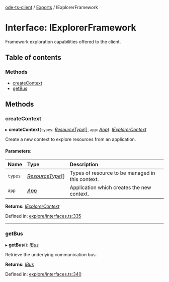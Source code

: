 [ode-ts-client](../README.md) / [Exports](../modules.md) / IExplorerFramework

# Interface: IExplorerFramework

Framework exploration capabilities offered to the client.

## Table of contents

### Methods

- [createContext](iexplorerframework.md#createcontext)
- [getBus](iexplorerframework.md#getbus)

## Methods

### createContext

▸ **createContext**(`types`: [*ResourceType*](../modules.md#resourcetype)[], `app`: [*App*](../modules.md#app)): [*IExplorerContext*](iexplorercontext.md)

Create a new context to explore resources from an application.

#### Parameters:

Name | Type | Description |
:------ | :------ | :------ |
`types` | [*ResourceType*](../modules.md#resourcetype)[] | Types of resource to be managed in this context.   |
`app` | [*App*](../modules.md#app) | Application which creates the new context.    |

**Returns:** [*IExplorerContext*](iexplorercontext.md)

Defined in: [explore/interfaces.ts:335](https://github.com/opendigitaleducation/infrontexplore/blob/08d2f8c/src/ts/explore/interfaces.ts#L335)

___

### getBus

▸ **getBus**(): [*IBus*](ibus.md)

Retrieve the underlying communication bus.

**Returns:** [*IBus*](ibus.md)

Defined in: [explore/interfaces.ts:340](https://github.com/opendigitaleducation/infrontexplore/blob/08d2f8c/src/ts/explore/interfaces.ts#L340)
